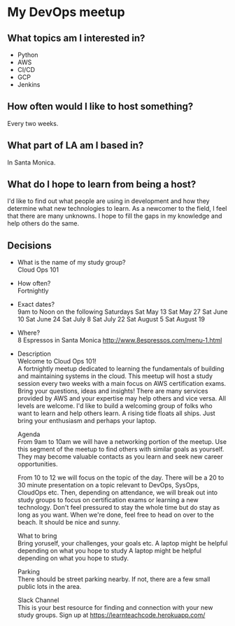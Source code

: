 # My DevOps meetup

## What topics am I interested in?

* Python
* AWS
* CI/CD
* GCP
* Jenkins

## How often would I like to host something?

Every two weeks.

## What part of LA am I based in?

In Santa Monica.

## What do I hope to learn from being a host?

I'd like to find out what people are using in development and how they determine what new technologies to learn. As a newcomer to the field, I feel that there are many unknowns. I hope to fill the gaps in my knowledge and help others do the same.

## Decisions

- What is the name of my study group?  
    Cloud Ops 101

- How often?  
    Fortnightly

- Exact dates?  
    9am to Noon on the following Saturdays
    Sat May 13
    Sat May 27
    Sat June 10
    Sat June 24
    Sat July 8
    Sat July 22
    Sat August 5
    Sat August 19

- Where?  
    8 Espressos in Santa Monica
    http://www.8espressos.com/menu-1.html

- Description  
    Welcome to Cloud Ops 101!  
    A fortnightly meetup dedicated to learning the fundamentals of building and maintaining systems in the cloud. This meetup will host a study session every two weeks with a main focus on AWS certification exams. Bring your questions, ideas and insights! There are many services provided by AWS and your expertise may help others and vice versa. All levels are welcome. I'd like to build a welcoming group of folks who want to learn and help others learn. A rising tide floats all ships. Just bring your enthusiasm and perhaps your laptop.

    Agenda  
    From 9am to 10am we will have a networking portion of the meetup. Use this segment of the meetup to find others with similar goals as yourself. They may become valuable contacts as you learn and seek new career opportunities.

    From 10 to 12 we will focus on the topic of the day. There will be a 20 to 30 minute presentation on a topic relevant to DevOps, SysOps, CloudOps etc. Then, depending on attendance, we will break out into study groups to focus on certification exams or learning a new technology. Don't feel pressured to stay the whole time but do stay as long as you want. When we're done, feel free to head on over to the beach. It should be nice and sunny.

    What to bring  
    Bring yoruself, your challenges, your goals etc. A laptop might be helpful depending on what you hope to study A laptop might be helpful depending on what you hope to study.

    Parking  
    There should be street parking nearby. If not, there are a few small public lots in the area.

    Slack Channel  
    This is your best resource for finding and connection with your new study groups. Sign up at https://learnteachcode.herokuapp.com/
